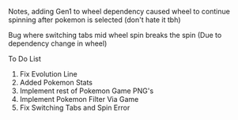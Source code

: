 Notes, adding Gen1 to wheel dependency caused wheel to continue spinning after pokemon is selected (don't hate it tbh)

Bug where switching tabs mid wheel spin breaks the spin
(Due to dependency change in wheel)

To Do List
1. Fix Evolution Line
2. Added Pokemon Stats
3. Implement rest of Pokemon Game PNG's
4. Implement Pokemon Filter Via Game
5. Fix Switching Tabs and Spin Error